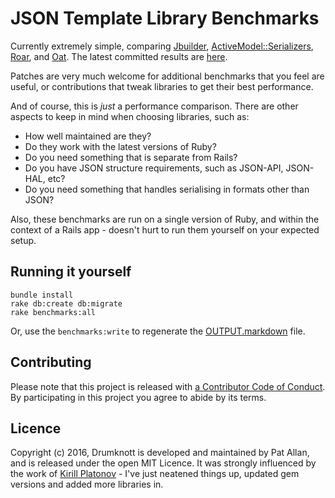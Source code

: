 # JSON Template Library Benchmarks

Currently extremely simple, comparing [Jbuilder](https://github.com/rails/jbuilder), [ActiveModel::Serializers](https://github.com/rails-api/active_model_serializers), [Roar](https://github.com/apotonick/roar), and [Oat](https://github.com/ismasan/oat). The latest committed results are [here](OUTPUT.markdown).

Patches are very much welcome for additional benchmarks that you feel are useful, or contributions that tweak libraries to get their best performance.

And of course, this is *just* a performance comparison. There are other aspects to keep in mind when choosing libraries, such as:

* How well maintained are they?
* Do they work with the latest versions of Ruby?
* Do you need something that is separate from Rails?
* Do you have JSON structure requirements, such as JSON-API, JSON-HAL, etc?
* Do you need something that handles serialising in formats other than JSON?

Also, these benchmarks are run on a single version of Ruby, and within the context of a Rails app - doesn't hurt to run them yourself on your expected setup.

## Running it yourself

```
bundle install
rake db:create db:migrate
rake benchmarks:all
```

Or, use the `benchmarks:write` to regenerate the [OUTPUT.markdown](OUTPUT.markdown) file.

## Contributing

Please note that this project is released with [a Contributor Code of Conduct](http://contributor-covenant.org/version/1/0/0/). By participating in this project you agree to abide by its terms.

## Licence

Copyright (c) 2016, Drumknott is developed and maintained by Pat Allan, and is
released under the open MIT Licence. It was strongly influenced by the work of [Kirill Platonov](https://kirillplatonov.com/2014/11/04/active_model_serializer_vs_jbuilder/) - I've just neatened things up, updated gem versions and added more libraries in.
